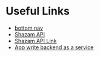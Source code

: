 # Useful Links

- [bottom nav](https://youtu.be/MoCMM0u4oGY)
- [Shazam API](https://rapidapi.com/blog/shazam-api-java-python-php-ruby-javascript-examples/)
- [Shazam API Link](https://docs.google.com/document/d/1D4tJDb-kWRqPMreBfgbMkUc9eHwM4bFeocFvWs8rJf8/edit)
- [App write backend as a service](https://appwrite.io/)
